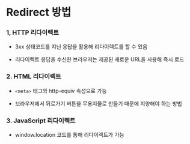 # Redirect 방법

### 1, HTTP 리다이렉트
- 3xx 상태코드를 지닌 응답을 활용해 리다이렉트를 할 수 있음

- 리다이렉트 응답을 수신한 브라우저는 제공된 새로운 URL을 사용해 즉시 로드

### 2. HTML 리다이렉트
- ```<meta>``` 태그와 http-equiv 속성으로 가능

- 브라우저에서 뒤로가기 버튼을 무용지물로 만들기 때문에 지양해야 하는 방법

### 3. JavaScript 리다이렉트
- window.location 코드를 통해 리다이렉트가 가능
